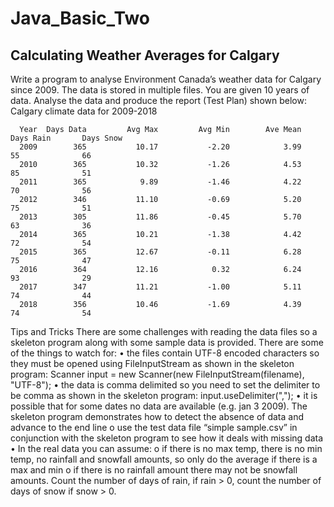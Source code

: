 # Java_Basic_Two

## Calculating Weather Averages for Calgary

Write a program to analyse Environment Canada’s weather data for Calgary since 2009. The data is stored in multiple files. You are given 10 years of data. Analyse the data and produce the report (Test Plan) shown below:
                                     Calgary climate data for 2009-2018

      Year  Days Data         Avg Max         Avg Min        Ave Mean       Days Rain       Days Snow
      2009        365           10.17           -2.20            3.99              55              66
      2010        365           10.32           -1.26            4.53              85              51
      2011        365            9.89           -1.46            4.22              70              56
      2012        346           11.10           -0.69            5.20              75              51
      2013        305           11.86           -0.45            5.70              63              36
      2014        365           10.21           -1.38            4.42              72              54
      2015        365           12.67           -0.11            6.28              75              47
      2016        364           12.16            0.32            6.24              93              29
      2017        347           11.21           -1.00            5.11              74              44
      2018        356           10.46           -1.69            4.39              74              54

Tips and Tricks	
There are some challenges with reading the data files so a skeleton program along with some sample data is provided. There are some of the things to watch for:
•	the files contain UTF-8 encoded characters so they must be opened using FileInputStream as shown in the skeleton program:
Scanner input = new Scanner(new FileInputStream(filename), "UTF-8");
•	the data is comma delimited so you need to set the delimiter to be comma as shown in the skeleton program:
input.useDelimiter(",");
•	it is possible that for some dates no data are available (e.g. jan 3 2009). The skeleton program demonstrates how to detect the absence of data and advance to the end line
o	use the test data file “simple sample.csv” in conjunction with the skeleton program to see how it deals with missing data
•	In the real data you can assume:
o	if there is no max temp, there is no min temp, no rainfall and snowfall amounts, so only do the average if there is a max and min
o	if there is no rainfall amount there may not be snowfall amounts. Count the number of days of rain, if rain > 0, count the number of days of snow if snow >  0.  
